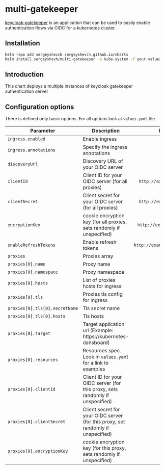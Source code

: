 # multi-gatekeeper

[keycloak-gatekeeper](https://hub.docker.com/r/keycloak/keycloak-gatekeeper) is an application that can be used to easily enable authentication flows via OIDC for a kubernetes cluster.

## Installation

```bash
helm repo add sergeyshevch sergeyshevch.github.io/charts
helm install sergeyshevh/multi-gatekeeper -n kube-system -f your.values.yaml
```

## Introduction

This chart deploys a multiple instances of keycloak gatekeeper authentication server

## Configuration options

There is defined only basic options. For all options look at `values.yaml` file

| Parameter                         | Description                                                                       | Default       |
| ----------------------------------| ----------------------------------------------------------------------------------| :-------------------------------: |
| `ingress.enabled`                 | Enable ingress                                                                    | `false`                           |
| `ingress.annotations`             | Specify the ingress annotations                                                   | `{}`                              |
| `discoveryUrl`                    | Discovery URL of your OIDC server                                                 | `""`                              |
| `clientId`                        | Client ID for your OIDC server (for all proxies)                                  | `http://example.com:6443`         |
| `clientSecret`                    | Client secret for your OIDC server (for all proxies)                              | `http://example.com/auth`         |
| `encryptionKey`                   | cookie encryption key (for all proxies, sets randomly if unspecified)             | `http://example.com/token`        |
| `enableRefreshTokens`             | Enable refresh tokens                                                             | `http://example.com/userinfo`     |
| `proxies`                         | Proxies array                                                                     | `[]"`                             |
| `proxies[0].name`                 | Proxy name                                                                        | `""`                              |
| `proxies[0].namespace`            | Proxy namespace                                                                   | `""`                              |
| `proxies[0].hosts`                | List of proxies hosts for ingress                                                 | `[]`                              |
| `proxies[0].tls`                  | Proxies tls config for ingress                                                    | `[]`                              |
| `proxies[0].tls[0].secretName`    | Tls secret name                                                                   | `""`                              |
| `proxies[0].tls[0].hosts`         | Tls hosts                                                                         | `""`                              |
| `proxies[0].target`               | Target application url (Example: https://kubernetes-dahsboard)                    | `""`                              |
| `proxies[0].resources`            | Resources spec. Look in `values.yaml` for a link to examples                      | `""`                              |
| `proxies[0].clientId`             | Client ID for your OIDC server (for this proxy, sets randomly if unspecified)     | `""`                              |
| `proxies[0].clientSecret`         | Client secret for your OIDC server (for this proxy, set randomly if unspecified)  | `""`                              |
| `proxies[0].encryptionKey`        | cookie encryption key (for this proxy, sets randomly if unspecified)              | `""`                              |